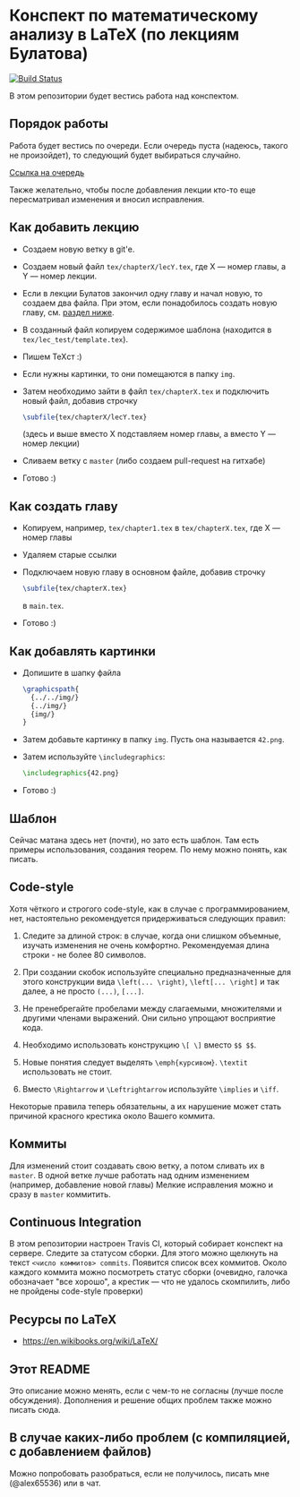 ﻿# Конспект по математическому анализу в LaTeX (по лекциям Булатова)

[![Build Status](https://travis-ci.com/alex65536/bulatov-lectures.svg?token=jpeNqaJZZxa4oU5dqJk8&branch=master)](https://travis-ci.com/alex65536/bulatov-lectures)

В этом репозитории будет вестись работа над конспектом.

## Порядок работы

Работа будет вестись по очереди. Если очередь пуста (надеюсь, такого не
произойдет), то следующий будет выбираться случайно.

[Ссылка на очередь](https://github.com/alex65536/bulatov-lectures/projects/1)

Также желательно, чтобы после добавления лекции кто-то еще
пересматривал изменения и вносил исправления.

## Как добавить лекцию

* Создаем новую ветку в git'е.

* Создаем новый файл `tex/chapterX/lecY.tex`, где X &mdash; номер главы,
а Y &mdash; номер лекции.

* Если в лекции Булатов закончил одну главу и начал новую, то создаем два файла.
При этом, если понадобилось создать новую главу, см.
[раздел ниже](#как-создать-главу).

* В созданный файл копируем содержимое шаблона (находится в
`tex/lec_test/template.tex`).

* Пишем TeXст :)

* Если нужны картинки, то они помещаются в папку `img`.

* Затем необходимо зайти в файл `tex/chapterX.tex` и подключить новый файл,
добавив строчку

  ```tex
  \subfile{tex/chapterX/lecY.tex}
  ```
  
  (здесь и выше вместо X подставляем номер главы, а вместо Y &mdash; номер лекции)

* Сливаем ветку с `master` (либо создаем pull-request на гитхабе)

* Готово :)

## Как создать главу

* Копируем, например, `tex/chapter1.tex` в `tex/chapterX.tex`, где X &mdash;
номер главы

* Удаляем старые ссылки

* Подключаем новую главу в основном файле, добавив строчку

  ```tex
  \subfile{tex/chapterX.tex}
  ```
  
  в `main.tex`.
  
* Готово :)

## Как добавлять картинки

* Допишите в шапку файла
  
  ```tex
  \graphicspath{
    {../../img/}
    {../img/}
    {img/}
  }
  ```
* Затем добавьте картинку в папку `img`. Пусть она называется `42.png`.

* Затем используйте `\includegraphics`:

  ```tex
  \includegraphics{42.png}
  ```
  
* Готово :)

## Шаблон

Сейчас матана здесь нет (почти), но зато есть шаблон.
Там есть примеры использования, создания теорем.
По нему можно понять, как писать.

## Code-style

Хотя чёткого и строгого code-style, как в случае с программированием, нет,
настоятельно рекомендуется придерживаться следующих правил:

1) Следите за длиной строк: в случае, когда они слишком объемные, изучать
изменения не очень комфортно. Рекомендуемая длина строки - не более 80 символов.

2) При создании скобок используйте специально предназначенные для этого 
конструкции вида `\left(... \right)`, `\left[... \right]` и так далее,
а не просто `(...)`, `[...]`.

3) Не пренебрегайте пробелами между слагаемыми, множителями
и другими членами выражений. Они сильно упрощают восприятие кода.

4) Необходимо использовать конструкцию `\[ \]` вместо `$$ $$`.

5) Новые понятия следует выделять `\emph{курсивом}`. `\textit` использовать не стоит.

6) Вместо `\Rightarrow` и `\Leftrightarrow` используйте `\implies` и `\iff`.

Некоторые правила теперь обязательны, а их нарушение может стать причиной
красного крестика около Вашего коммита.

## Коммиты

Для изменений стоит создавать свою ветку, а потом сливать их в `master`.
В одной ветке лучше работать над одним изменением
(например, добавление новой главы)
Мелкие исправления можно и сразу в `master` коммитить.

## Continuous Integration

В этом репозитории настроен Travis CI, который собирает конспект на сервере.
Следите за статусом сборки. Для этого можно щелкнуть на текст
`<число коммитов> commits`. Появится список всех коммитов. Около каждого коммита
можно посмотреть статус сборки (очевидно, галочка обозначает "все хорошо", а
крестик &mdash; что не удалось скомпилить, либо не пройдены code-style проверки)

## Ресурсы по LaTeX

* https://en.wikibooks.org/wiki/LaTeX/

## Этот README

Это описание можно менять, если с чем-то не согласны (лучше после обсуждения).
Дополнения и решение общих проблем также можно писать сюда.

## В случае каких-либо проблем (с компиляцией, с добавлением файлов)

Можно попробовать разобраться, если не получилось,
писать мне (@alex65536) или в чат.
